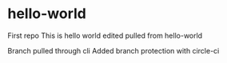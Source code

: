 # hello-world
First repo
This is hello world edited pulled from hello-world

Branch pulled through cli
Added branch protection with circle-ci
